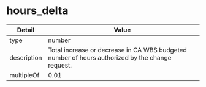 # hours_delta
| Detail | Value |
| ------ | ----- |
| type | number |
| description | Total increase or decrease in CA WBS budgeted number of hours authorized by the change request. |
| multipleOf | 0.01 |

